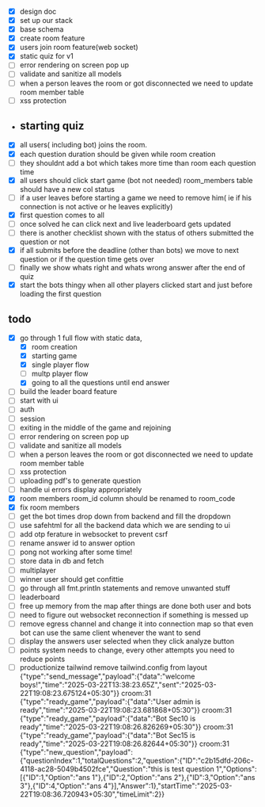 - [x] design doc
- [x] set up our stack
- [x] base schema
- [x] create room feature
- [x] users join room feature(web socket)
- [x] static quiz for v1
- [ ] error rendering on screen pop up
- [ ] validate and sanitize all models
- [ ] when a person leaves the room or got disconnected we need to update room member table
- [ ] xss protection

- ## starting quiz 
- [x] all users( including bot) joins the room.
- [x] each question duration should be given while room creation
- [ ] they shouldnt add a bot which takes more time than room each question time
- [x] all users should click start game (bot not needed) room_members table should have a new col status
- [ ] if a user leaves before starting a game we need to remove him( ie if his connection is not active or he leaves explicitly)
- [x] first question comes to all
- [ ] once solved he can click next and live leaderboard gets updated
- [ ] there is another checklist shown with the status of others submitted the question or not
- [x] if all submits before the deadline (other than bots) we move to next question or if the question time gets over
- [ ] finally we show whats right and whats wrong answer after the end of quiz
- [x] start the bots thingy when all other players clicked start and just before loading the first question

## todo
- [x] go through 1 full flow with static data, 
  - [x] room creation
  - [x] starting game
  - [x] single player flow
  - [ ] multp player flow
  - [x] going to all the questions until end answer
- [ ] build the leader board feature
- [ ] start with ui
- [ ] auth
- [ ] session
- [ ] exiting in the middle of the game and rejoining
- [ ] error rendering on screen pop up
- [ ] validate and sanitize all models
- [ ] when a person leaves the room or got disconnected we need to update room member table
- [ ] xss protection
- [ ] uploading pdf's to generate question
- [ ] handle ui errors display appropriately
- [x] room members room_id column should be renamed to room_code
- [x] fix room members 
- [ ] get the bot times drop down from backend and fill the dropdown
- [ ] use safehtml for all the backend data which we are sending to ui
- [ ] add otp ferature in websocket to prevent csrf 
- [ ] rename answer id to answer option
- [ ] pong not working after some time!
- [ ] store data in db and fetch
- [ ] multiplayer
- [ ] winner user should get confittie
- [ ] go through all fmt.println statements and remove unwanted stuff
- [ ] leaderboard
- [ ] free up memory from the map after things are done both user and bots
- [ ] need to figure out websocket reconnection if something is messed up
- [ ] remove egress channel and change it into connection map so that even bot can use the same client whenever the want to send
- [ ] display the answers user selected when they click analyze button
- [ ] points system needs to change, every other attempts you need to reduce points
- [ ] productionize tailwind remove tailwind.config from layout
{"type":"send_message","payload":{"data":"welcome boys!","time":"2025-03-22T13:38:23.65Z","sent":"2025-03-22T19:08:23.675124+05:30"}}
croom:31 {"type":"ready_game","payload":{"data":"User admin is ready","time":"2025-03-22T19:08:23.681868+05:30"}}
croom:31 {"type":"ready_game","payload":{"data":"Bot Sec10 is ready","time":"2025-03-22T19:08:26.826269+05:30"}}
croom:31 {"type":"ready_game","payload":{"data":"Bot Sec15 is ready","time":"2025-03-22T19:08:26.82644+05:30"}}
croom:31 {"type":"new_question","payload":{"questionIndex":1,"totalQuestions":2,"question":{"ID":"c2b15dfd-206c-4118-ac28-5049b4502fce","Question":"this is test question 1","Options":[{"ID":1,"Option":"ans 1"},{"ID":2,"Option":"ans 2"},{"ID":3,"Option":"ans 3"},{"ID":4,"Option":"ans 4"}],"Answer":1},"startTime":"2025-03-22T19:08:36.720943+05:30","timeLimit":2}}
